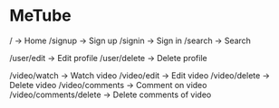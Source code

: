 # MeTube

/ -> Home
/signup -> Sign up
/signin -> Sign in
/search -> Search

/user/edit -> Edit profile
/user/delete -> Delete profile

/video/watch -> Watch video
/video/edit -> Edit video
/video/delete -> Delete video
/video/comments -> Comment on video
/video/comments/delete -> Delete comments of video
